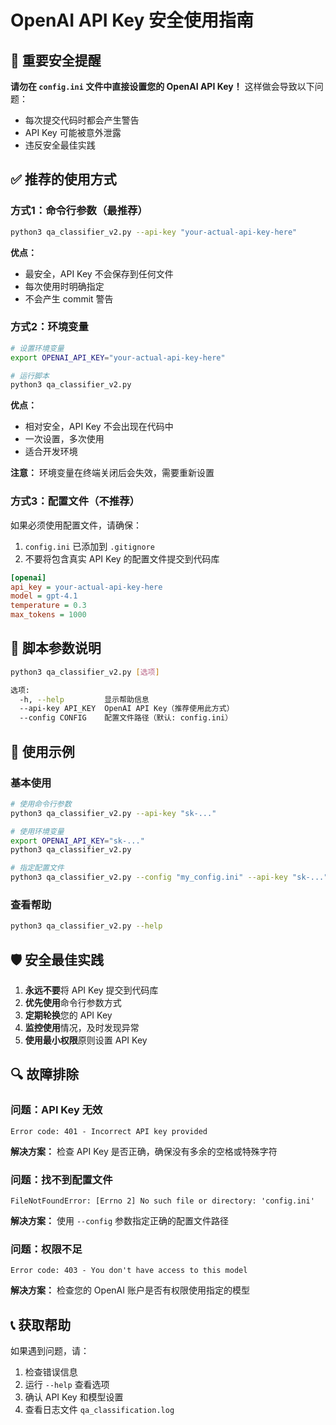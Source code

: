 # OpenAI API Key 安全使用指南

## 🚨 重要安全提醒

**请勿在 `config.ini` 文件中直接设置您的 OpenAI API Key！**
这样做会导致以下问题：
- 每次提交代码时都会产生警告
- API Key 可能被意外泄露
- 违反安全最佳实践

## ✅ 推荐的使用方式

### 方式1：命令行参数（最推荐）

```bash
python3 qa_classifier_v2.py --api-key "your-actual-api-key-here"
```

**优点：**
- 最安全，API Key 不会保存到任何文件
- 每次使用时明确指定
- 不会产生 commit 警告

### 方式2：环境变量

```bash
# 设置环境变量
export OPENAI_API_KEY="your-actual-api-key-here"

# 运行脚本
python3 qa_classifier_v2.py
```

**优点：**
- 相对安全，API Key 不会出现在代码中
- 一次设置，多次使用
- 适合开发环境

**注意：** 环境变量在终端关闭后会失效，需要重新设置

### 方式3：配置文件（不推荐）

如果必须使用配置文件，请确保：
1. `config.ini` 已添加到 `.gitignore`
2. 不要将包含真实 API Key 的配置文件提交到代码库

```ini
[openai]
api_key = your-actual-api-key-here
model = gpt-4.1
temperature = 0.3
max_tokens = 1000
```

## 🔧 脚本参数说明

```bash
python3 qa_classifier_v2.py [选项]

选项:
  -h, --help         显示帮助信息
  --api-key API_KEY  OpenAI API Key（推荐使用此方式）
  --config CONFIG    配置文件路径（默认: config.ini）
```

## 📝 使用示例

### 基本使用
```bash
# 使用命令行参数
python3 qa_classifier_v2.py --api-key "sk-..."

# 使用环境变量
export OPENAI_API_KEY="sk-..."
python3 qa_classifier_v2.py

# 指定配置文件
python3 qa_classifier_v2.py --config "my_config.ini" --api-key "sk-..."
```

### 查看帮助
```bash
python3 qa_classifier_v2.py --help
```

## 🛡️ 安全最佳实践

1. **永远不要**将 API Key 提交到代码库
2. **优先使用**命令行参数方式
3. **定期轮换**您的 API Key
4. **监控使用**情况，及时发现异常
5. **使用最小权限**原则设置 API Key

## 🔍 故障排除

### 问题：API Key 无效
```
Error code: 401 - Incorrect API key provided
```
**解决方案：** 检查 API Key 是否正确，确保没有多余的空格或特殊字符

### 问题：找不到配置文件
```
FileNotFoundError: [Errno 2] No such file or directory: 'config.ini'
```
**解决方案：** 使用 `--config` 参数指定正确的配置文件路径

### 问题：权限不足
```
Error code: 403 - You don't have access to this model
```
**解决方案：** 检查您的 OpenAI 账户是否有权限使用指定的模型

## 📞 获取帮助

如果遇到问题，请：
1. 检查错误信息
2. 运行 `--help` 查看选项
3. 确认 API Key 和模型设置
4. 查看日志文件 `qa_classification.log`
